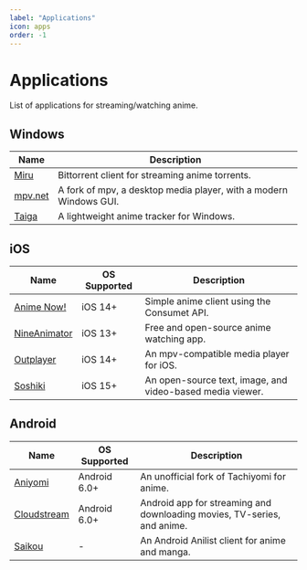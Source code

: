 ```yaml
---
label: "Applications"
icon: apps
order: -1
---
```


# Applications

List of applications for streaming/watching anime.

## Windows

Name                                                | Description
--------------------------------------------------- | -----------------------------------------------------------------
[Miru](https://github.com/ThaUnknown/miru)          | Bittorrent client for streaming anime torrents.
[mpv.net](https://github.com/mpvnet-player/mpv.net) | A fork of mpv, a desktop media player, with a modern Windows GUI.
[Taiga](https://github.com/erengy/taiga)            | A lightweight anime tracker for Windows.

## iOS

Name                                                           | OS Supported | Description
-------------------------------------------------------------- | ------------ | ---------------------------------------------------------
[Anime Now!](https://github.com/AnimeNow-Team/AnimeNow)        | iOS 14+      | Simple anime client using the Consumet API.
[NineAnimator](https://github.com/SuperMarcus/NineAnimator)    | iOS 13+      | Free and open-source anime watching app.
[Outplayer](https://apps.apple.com/app/outplayer/id1449923287) | iOS 14+      | An mpv-compatible media player for iOS.
[Soshiki](https://github.com/soshikimoe/soshiki-ios)           | iOS 15+      | An open-source text, image, and video-based media viewer.

## Android

Name                                                        | OS Supported   | Description
----------------------------------------------------------- | -------------- | -----------------------------------------------------------------------
[Aniyomi](https://github.com/aniyomiorg/aniyomi)            | Android 6.0+   | An unofficial fork of Tachiyomi for anime.
[Cloudstream](https://github.com/recloudstream/cloudstream) | Android 6.0+   | Android app for streaming and downloading movies, TV-series, and anime.
[Saikou](https://github.com/saikou-app/saikou)              | -              | An Android Anilist client for anime and manga. 